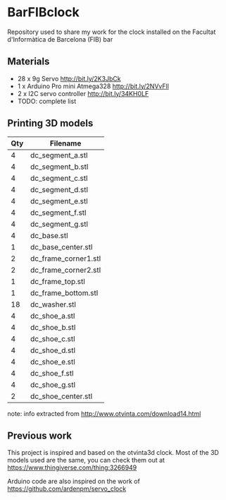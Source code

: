 # BarFIBclock
Repository used to share my work for the clock installed on the Facultat d'Informàtica de Barcelona (FIB) bar

## Materials
 - 28 x 9g Servo http://bit.ly/2K3JbCk
 - 1 x Arduino Pro mini Atmega328 http://bit.ly/2NVvFll
 - 2 x I2C servo controller http://bit.ly/34KH0LF
 - TODO: complete list

## Printing 3D models
| Qty | Filename             |
| --- | -------------------- |
| 4   | dc_segment_a.stl     |
| 4   | dc_segment_b.stl     |
| 4   | dc_segment_c.stl     |
| 4   | dc_segment_d.stl     |
| 4   | dc_segment_e.stl     |
| 4   | dc_segment_f.stl     |
| 4   | dc_segment_g.stl     |
| 4   | dc_base.stl          |
| 1   | dc_base_center.stl   |
| 2   | dc_frame_corner1.stl |
| 2   | dc_frame_corner2.stl |
| 1   | dc_frame_top.stl     |
| 1   | dc_frame_bottom.stl  |
| 18  | dc_washer.stl        |
| 4   | dc_shoe_a.stl        |
| 4   | dc_shoe_b.stl        |
| 4   | dc_shoe_c.stl        |
| 4   | dc_shoe_d.stl        |
| 4   | dc_shoe_e.stl        |
| 4   | dc_shoe_f.stl        |
| 4   | dc_shoe_g.stl        |
| 2   | dc_shoe_center.stl   |
note: info extracted from http://www.otvinta.com/download14.html

## Previous work
This project is inspired and based on the otvinta3d clock.
Most of the 3D models used are the same, you can check them out at
https://www.thingiverse.com/thing:3266949

Arduino code are also inspired on the work of https://github.com/ardenpm/servo_clock

